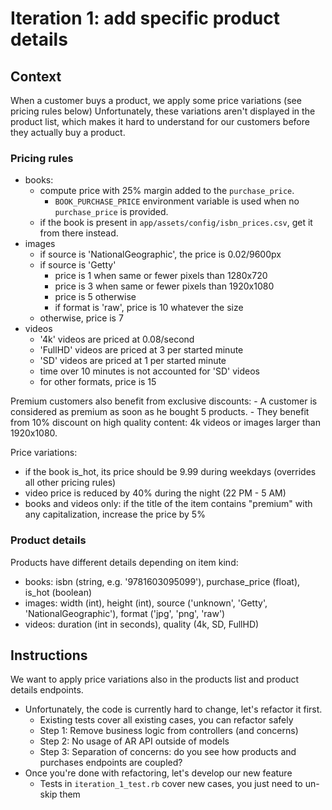 # Iteration 1: add specific product details

## Context 

When a customer buys a product, we apply some price variations (see pricing rules below)
Unfortunately, these variations aren't displayed in the product list, which makes it hard to understand for our customers before they actually buy a product.

### Pricing rules

- books:
    - compute price with 25% margin added to the `purchase_price`. 
      - `BOOK_PURCHASE_PRICE` environment variable is used when no `purchase_price` is provided. 
    - if the book is present in `app/assets/config/isbn_prices.csv`, get it from there instead.
- images
    - if source is 'NationalGeographic', the price is 0.02/9600px
    - if source is 'Getty'
        - price is 1 when same or fewer pixels than 1280x720
        - price is 3 when same or fewer pixels than 1920x1080
        - price is 5 otherwise
        - if format is 'raw', price is 10 whatever the size
    - otherwise, price is 7
- videos
    - '4k' videos are priced at 0.08/second
    - 'FullHD' videos are priced at 3 per started minute
    - 'SD' videos are priced at 1 per started minute
    - time over 10 minutes is not accounted for 'SD' videos
    - for other formats, price is 15

Premium customers also benefit from exclusive discounts:
    - A customer is considered as premium as soon as he bought 5 products.
    - They benefit from 10% discount on high quality content: 4k videos or images larger than 1920x1080.

Price variations:
- if the book is_hot, its price should be 9.99 during weekdays (overrides all other pricing rules)
- video price is reduced by 40% during the night (22 PM - 5 AM)
- books and videos only: if the title of the item contains "premium" with any capitalization, increase the price by 5%


### Product details

Products have different details depending on item kind:

- books: isbn (string, e.g. '9781603095099'), purchase_price (float), is_hot (boolean)
- images: width (int), height (int), source ('unknown', 'Getty', 'NationalGeographic'), format ('jpg', 'png', 'raw')
- videos: duration (int in seconds), quality (4k, SD, FullHD)


## Instructions

We want to apply price variations also in the products list and product details endpoints.
* Unfortunately, the code is currently hard to change, let's refactor it first.
  * Existing tests cover all existing cases, you can refactor safely
  * Step 1: Remove business logic from controllers (and concerns)
  * Step 2: No usage of AR API outside of models
  * Step 3: Separation of concerns: do you see how products and purchases endpoints are coupled?
* Once you're done with refactoring, let's develop our new feature
  * Tests in `iteration_1_test.rb` cover new cases, you just need to un-skip them
